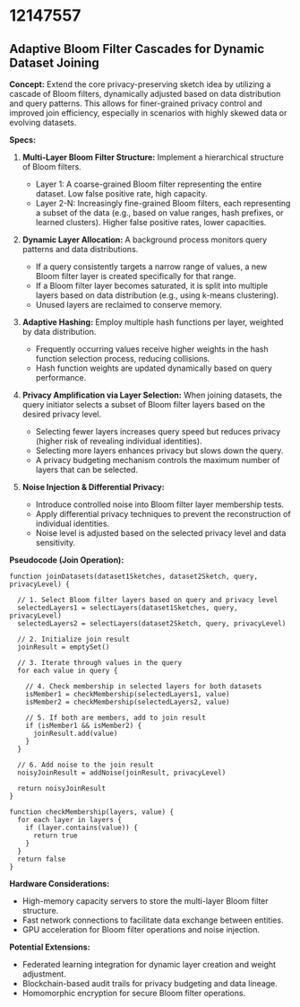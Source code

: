 # 12147557

## Adaptive Bloom Filter Cascades for Dynamic Dataset Joining

**Concept:** Extend the core privacy-preserving sketch idea by utilizing a cascade of Bloom filters, dynamically adjusted based on data distribution and query patterns. This allows for finer-grained privacy control and improved join efficiency, especially in scenarios with highly skewed data or evolving datasets.

**Specs:**

1.  **Multi-Layer Bloom Filter Structure:**  Implement a hierarchical structure of Bloom filters. 
    *   Layer 1: A coarse-grained Bloom filter representing the entire dataset.  Low false positive rate, high capacity.
    *   Layer 2-N: Increasingly fine-grained Bloom filters, each representing a subset of the data (e.g., based on value ranges, hash prefixes, or learned clusters).  Higher false positive rates, lower capacities.

2.  **Dynamic Layer Allocation:**  A background process monitors query patterns and data distributions. 
    *   If a query consistently targets a narrow range of values, a new Bloom filter layer is created specifically for that range.
    *   If a Bloom filter layer becomes saturated, it is split into multiple layers based on data distribution (e.g., using k-means clustering).
    *   Unused layers are reclaimed to conserve memory.

3.  **Adaptive Hashing:**  Employ multiple hash functions per layer, weighted by data distribution.
    *   Frequently occurring values receive higher weights in the hash function selection process, reducing collisions.
    *   Hash function weights are updated dynamically based on query performance.

4.  **Privacy Amplification via Layer Selection:**  When joining datasets, the query initiator selects a subset of Bloom filter layers based on the desired privacy level.
    *   Selecting fewer layers increases query speed but reduces privacy (higher risk of revealing individual identities).
    *   Selecting more layers enhances privacy but slows down the query.
    *   A privacy budgeting mechanism controls the maximum number of layers that can be selected.

5.  **Noise Injection & Differential Privacy:**
    *   Introduce controlled noise into Bloom filter layer membership tests. 
    *   Apply differential privacy techniques to prevent the reconstruction of individual identities.
    *   Noise level is adjusted based on the selected privacy level and data sensitivity.

**Pseudocode (Join Operation):**

```
function joinDatasets(dataset1Sketches, dataset2Sketch, query, privacyLevel) {

  // 1. Select Bloom filter layers based on query and privacy level
  selectedLayers1 = selectLayers(dataset1Sketches, query, privacyLevel)
  selectedLayers2 = selectLayers(dataset2Sketch, query, privacyLevel)

  // 2. Initialize join result
  joinResult = emptySet()

  // 3. Iterate through values in the query
  for each value in query {

    // 4. Check membership in selected layers for both datasets
    isMember1 = checkMembership(selectedLayers1, value)
    isMember2 = checkMembership(selectedLayers2, value)

    // 5. If both are members, add to join result
    if (isMember1 && isMember2) {
      joinResult.add(value)
    }
  }

  // 6. Add noise to the join result
  noisyJoinResult = addNoise(joinResult, privacyLevel)

  return noisyJoinResult
}

function checkMembership(layers, value) {
  for each layer in layers {
    if (layer.contains(value)) {
      return true
    }
  }
  return false
}
```

**Hardware Considerations:**

*   High-memory capacity servers to store the multi-layer Bloom filter structure.
*   Fast network connections to facilitate data exchange between entities.
*   GPU acceleration for Bloom filter operations and noise injection.

**Potential Extensions:**

*   Federated learning integration for dynamic layer creation and weight adjustment.
*   Blockchain-based audit trails for privacy budgeting and data lineage.
*   Homomorphic encryption for secure Bloom filter operations.